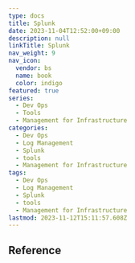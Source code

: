 ```yaml
---
type: docs
title: Splunk
date: 2023-11-04T12:52:00+09:00
description: null
linkTitle: Splunk
nav_weight: 9
nav_icon:
  vendor: bs
  name: book
  color: indigo
featured: true
series:
  - Dev Ops
  - Tools
  - Management for Infrastructure
categories:
  - Dev Ops
  - Log Management
  - Splunk
  - tools
  - Management for Infrastructure
tags:
  - Dev Ops
  - Log Management
  - Splunk
  - tools
  - Management for Infrastructure
lastmod: 2023-11-12T15:11:57.608Z
---
```


## Reference

